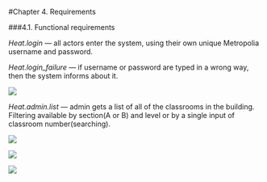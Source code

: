 #Chapter 4. Requirements

###4.1. Functional requirements

*Heat.login* — all actors enter the system, using their own unique Metropolia username and password.

*Heat.login_failure* — if username or password are typed in a wrong way, then the system informs about it.

![](http://users.metropolia.fi/~aidarm/software_engineering/1.png) 

*Heat.admin.list* — admin gets a list of all of the classrooms in the building. Filtering available by section(A or B) and level or by a single input of classroom number(searching).

![](http://users.metropolia.fi/~aidarm/software_engineering/2.png)

![](http://users.metropolia.fi/~aidarm/software_engineering/3.png)

![](http://users.metropolia.fi/~aidarm/software_engineering/4.png) 
